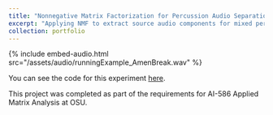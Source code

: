 ```yaml
---
title: "Nonnegative Matrix Factorization for Percussion Audio Separation"
excerpt: "Applying NMF to extract source audio components for mixed percussion samples"
collection: portfolio
---
```


{% include embed-audio.html src="/assets/audio/runningExample_AmenBreak.wav" %}


You can see the code for this experiment [here](https://github.com/Aidan-B1409/robot_grasping_classifier).

This project was completed as part of the requirements for AI-586 Applied Matrix Analysis at OSU.
